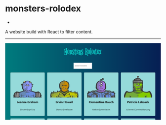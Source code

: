 # monsters-rolodex
-
A website build with React to filter content.
***

![Screenshot](monsters-rolodex.png)
